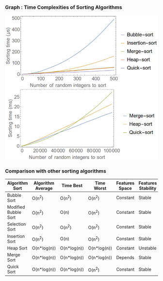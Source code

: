 ### Graph : Time Complexities of Sorting Algorithms
<img src="images/comparison.png"/>

### Comparison with other sorting algorithms
| Algorithm Sort  |Algorithm Average   | Time Best  | Time Worst 	   | Features Space  |Features Stability|
|---|---|---|---|---|----|
| Bubble Sort|O(n<sup>2</sup>)|O(n<sup>2</sup>)|O(n<sup>2</sup>)|Constant|Stable|
|Modified Bubble Sort|O(n<sup>2</sup>)|O(n)|O(n<sup>2</sup>)|Constant|Stable|
| Selection Sort|O(n<sup>2</sup>)|O(n<sup>2</sup>)|O(n<sup>2</sup>)|Constant|Stable |
| Insertion Sort|O(n<sup>2</sup>)|O(n)|O(n<sup>2</sup>)|Constant|Stable |
| Heap Sort|O(n*log(n))|O(n*log(n))|O(n*log(n))|Constant|Unstable|
| Merge Sort|O(n*log(n))|O(n*log(n))|O(n*log(n))|Depends|Stable|
| Quick Sort|O(n*log(n))| O(n*log(n))|O(n<sup>2</sup>)|Constant|Stable |
